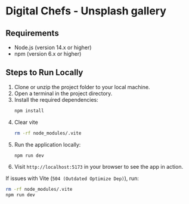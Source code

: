 # Digital Chefs - Unsplash gallery

## Requirements
- Node.js (version 14.x or higher)
- npm (version 6.x or higher)

## Steps to Run Locally

1. Clone or unzip the project folder to your local machine.
2. Open a terminal in the project directory.
3. Install the required dependencies:
   ```bash
   npm install
   ```
4. Clear vite
   ```bash
   rm -rf node_modules/.vite
   ```
5. Run the application locally:
   ```bash
   npm run dev
   ```
6. Visit `http://localhost:5173` in your browser to see the app in action.

If issues with Vite (`504 (Outdated Optimize Dep)`), run:
   ```bash
   rm -rf node_modules/.vite
npm run dev